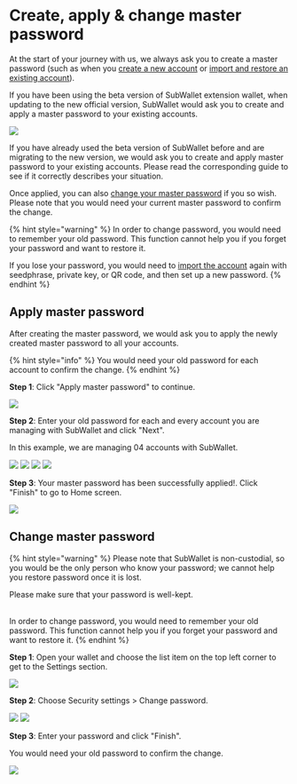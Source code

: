 # Create, apply & change master password

At the start of your journey with us, we always ask you to create a master password (such as when you [create a new account](../account-management/create-a-new-account-with-new-seed-phrase.md) or [import and restore an existing account](../account-management/import-restore-an-account.md)).&#x20;

If you have been using the beta version of SubWallet extension wallet, when updating to the new official version, SubWallet would ask you to create and apply a master password to your existing accounts.&#x20;

![](<../../.gitbook/assets/image (26) (3).png>)

If you have already used the beta version of SubWallet before and are migrating to the new version, we would ask you to create and apply master password to your existing accounts. Please read the corresponding guide to see if it correctly describes your situation.

Once applied, you can also [change your master password](create-apply-and-change-master-password.md#change-master-password) if you so wish. Please note that you would need your current master password to confirm the change.&#x20;

{% hint style="warning" %}
In order to change password, you would need to remember your old password. This function cannot help you if you forget your password and want to restore it.&#x20;

If you lose your password, you would need to [import the account](../account-management/import-restore-an-account.md) again with seedphrase, private key, or QR code, and then set up a new password.&#x20;
{% endhint %}

##

## Apply master password

After creating the master password, we would ask you to apply the newly created master password to all your accounts.&#x20;

{% hint style="info" %}
You would need your old password for each account to confirm the change.&#x20;
{% endhint %}

**Step 1**: Click "Apply master password" to continue.

![](<../../.gitbook/assets/image (21) (2).png>)

**Step 2**: Enter your old password for each and every account you are managing with SubWallet and click "Next".

In this example, we are managing 04 accounts with SubWallet.

![](<../../.gitbook/assets/image (24) (3).png>) ![](<../../.gitbook/assets/image (37) (1) (1) (1) (1).png>) ![](<../../.gitbook/assets/image (29) (1) (1) (1) (1).png>) ![](<../../.gitbook/assets/image (9) (3).png>)

**Step 3**: Your master password has been successfully applied!. Click "Finish" to go to Home screen.&#x20;

![](<../../.gitbook/assets/image (67) (2).png>)



## Change master password

{% hint style="warning" %}
Please note that SubWallet is non-custodial, so you would be the only person who know your password; we cannot help you restore password once it is lost.&#x20;

Please make sure that your password is well-kept.&#x20;

\
In order to change password, you would need to remember your old password. This function cannot help you if you forget your password and want to restore it.&#x20;
{% endhint %}

**Step 1**: Open your wallet and choose the list item on the top left corner to get to the Settings section.

![](<../../.gitbook/assets/image (4) (1) (1) (1) (1) (1).png>)

**Step 2**: Choose Security settings > Change password.

![](<../../.gitbook/assets/image (22) (3).png>) ![](<../../.gitbook/assets/image (70) (2).png>)

**Step 3**: Enter your password and click "Finish".&#x20;

You would need your old password to confirm the change.&#x20;

![](<../../.gitbook/assets/image (77) (2).png>)
